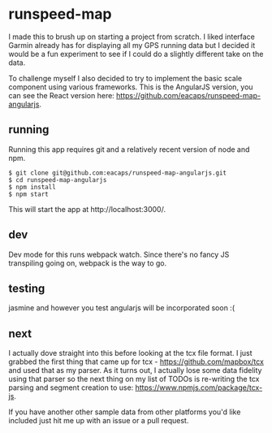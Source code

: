 # runspeed-map
I made this to brush up on starting a project from scratch. I liked interface Garmin already has for displaying all my GPS running data but I decided it would be a fun experiment to see if I could do a slightly different take on the data.

To challenge myself I also decided to try to implement the basic scale component using various frameworks. This is the AngularJS version, you can see the React version here: https://github.com/eacaps/runspeed-map-angularjs.

## running
Running this app requires git and a relatively recent version of node and npm.

    $ git clone git@github.com:eacaps/runspeed-map-angularjs.git
    $ cd runspeed-map-angularjs
    $ npm install
    $ npm start

This will start the app at http://localhost:3000/.

## dev
Dev mode for this runs webpack watch. Since there's no fancy JS transpiling going on, webpack is the way to go.

## testing
jasmine and however you test angularjs will be incorporated soon :(

## next
I actually dove straight into this before looking at the tcx file format. I just grabbed the first thing that came up for tcx - https://github.com/mapbox/tcx and used that as my parser. As it turns out, I actually lose some data fidelity using that parser so the next thing on my list of TODOs is re-writing the tcx parsing and segment creation to use: https://www.npmjs.com/package/tcx-js.

If you have another other sample data from other platforms you'd like included just hit me up with an issue or a pull request.
